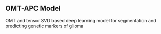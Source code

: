 ## OMT-APC Model
  OMT and tensor SVD based deep learning model for segmentation and predicting genetic markers of glioma
